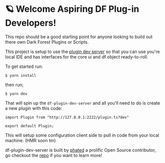 # 🪐 Welcome Aspiring DF Plug-in Developers!

This repo should be a good starting point for anyone looking to build out there own Dark Forest Plugins or Scripts.

This project is setup to use the [plugin dev server](https://github.com/projectsophon/df-plugin-dev-server) so that you can use you're local IDE and has interfaces for the core ui and df object ready-to-roll.

To get started run:

`$ yarn install`  

then run;

`$ yarn dev`


That will spin up the `df-plugin-dev-server` and all you'll need to do is create a new plugin with this code:

```
import Plugin from "http://127.0.0.1:2222/plugin.ts?dev"

export default Plugin;
```

This will setup some configuration client side to pull in code from your local machine. (HMR soon tm)

df-plugin-dev-server is built by [phated](https://github.com/phated) a prolific Open Source contributor, go checkout the [repo](https://github.com/projectsophon/df-plugin-dev-server) if you want to learn more!







